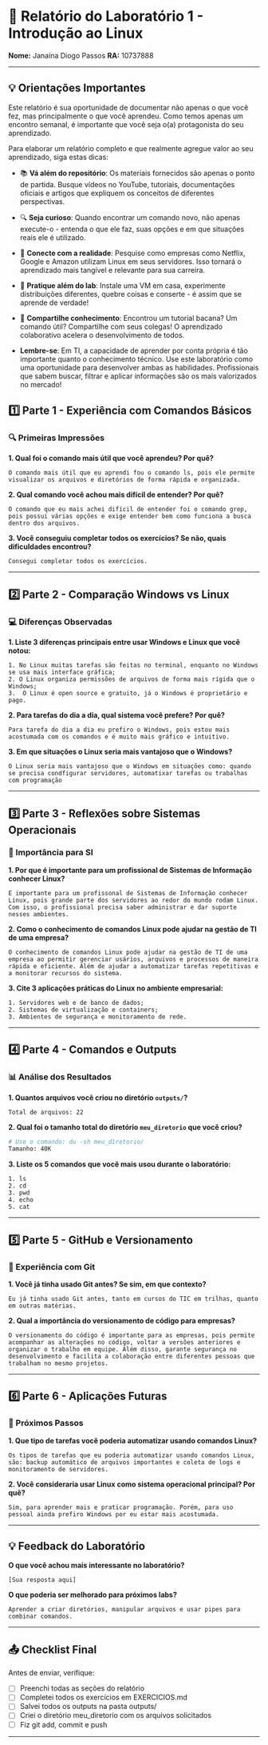 # 📝 Relatório do Laboratório 1 - Introdução ao Linux

**Nome:** Janaína Diogo Passos
**RA:** 10737888 

---

## 💡 Orientações Importantes
Este relatório é sua oportunidade de documentar não apenas o que você fez, mas principalmente o que você aprendeu. Como temos apenas um encontro semanal, é importante que você seja o(a) protagonista do seu aprendizado.

Para elaborar um relatório completo e que realmente agregue valor ao seu aprendizado, siga estas dicas:

- 📚 **Vá além do repositório**: Os materiais fornecidos são apenas o ponto de partida. Busque vídeos no YouTube, tutoriais, documentações oficiais e artigos que expliquem os conceitos de diferentes perspectivas.
- 🔍 **Seja curioso**: Quando encontrar um comando novo, não apenas execute-o - entenda o que ele faz, suas opções e em que situações reais ele é utilizado.
- 💭 **Conecte com a realidade**: Pesquise como empresas como Netflix, Google e Amazon utilizam Linux em seus servidores. Isso tornará o aprendizado mais tangível e relevante para sua carreira.
- 🎯 **Pratique além do lab**: Instale uma VM em casa, experimente distribuições diferentes, quebre coisas e conserte - é assim que se aprende de verdade!
- 🤝 **Compartilhe conhecimento**: Encontrou um tutorial bacana? Um comando útil? Compartilhe com seus colegas! O aprendizado colaborativo acelera o desenvolvimento de todos.

- **Lembre-se**: Em TI, a capacidade de aprender por conta própria é tão importante quanto o conhecimento técnico. Use este laboratório como uma oportunidade para desenvolver ambas as habilidades. Profissionais que sabem buscar, filtrar e aplicar informações são os mais valorizados no mercado!

## 1️⃣ Parte 1 - Experiência com Comandos Básicos

### 🔍 Primeiras Impressões

**1. Qual foi o comando mais útil que você aprendeu? Por quê?**

```
O comando mais útil que eu aprendi fou o comando ls, pois ele permite visualizar os arquivos e diretórios de forma rápida e organizada.

```

**2. Qual comando você achou mais difícil de entender? Por quê?**

```
O comando que eu mais achei difícil de entender foi o comando grep, pois possui várias opções e exige entender bem como funciona a busca dentro dos arquivos. 

```

**3. Você conseguiu completar todos os exercícios? Se não, quais dificuldades encontrou?**

```
Consegui completar todos os exercícios.

```

---

## 2️⃣ Parte 2 - Comparação Windows vs Linux

### 💻 Diferenças Observadas

**1. Liste 3 diferenças principais entre usar Windows e Linux que você notou:**

```
1. No Linux muitas tarefas são feitas no terminal, enquanto no Windows se usa mais interface gráfica;
2. O Linux organiza permissões de arquivos de forma mais rígida que o Windows;
3.  O Linux é open source e gratuito, já o Windows é proprietário e pago.
```

**2. Para tarefas do dia a dia, qual sistema você prefere? Por quê?**

```
Para tarefa do dia a dia eu prefiro o Windows, pois estou mais acostumada com os comandos e é muito mais gráfico e intuitivo.
```

**3. Em que situações o Linux seria mais vantajoso que o Windows?**

```
O Linux seria mais vantajoso que o Windows em situações como: quando se precisa condfigurar servidores, automatixar tarefas ou trabalhas com programação

```

---

## 3️⃣ Parte 3 - Reflexões sobre Sistemas Operacionais

### 🎯 Importância para SI

**1. Por que é importante para um profissional de Sistemas de Informação conhecer Linux?**

```
É importante para um profissonal de Sistemas de Informação conhecer Linux, pois grande parte dos servidores ao redor do mundo rodam Linux. Com isso, o profissional precisa saber administrar e dar suporte nesses ambientes. 

```

**2. Como o conhecimento de comandos Linux pode ajudar na gestão de TI de uma empresa?**

```
O conhecimento de comandos Linux pode ajudar na gestão de TI de uma empresa ao permitir gerenciar usários, arquivos e processos de maneira rápida e eficiente. Além de ajudar a automatizar tarefas repetitivas e a monitorar recursos do sistema.

```

**3. Cite 3 aplicações práticas do Linux no ambiente empresarial:**

```
1. Servidores web e de banco de dados;
2. Sistemas de virtualização e containers;
3. Ambientes de segurança e monitoramento de rede.
```

---

## 4️⃣ Parte 4 - Comandos e Outputs

### 📊 Análise dos Resultados

**1. Quantos arquivos você criou no diretório `outputs/`?**

```
Total de arquivos: 22
```

**2. Qual foi o tamanho total do diretório `meu_diretorio` que você criou?**

```bash
# Use o comando: du -sh meu_diretorio/
Tamanho: 40K
```

**3. Liste os 5 comandos que você mais usou durante o laboratório:**

```
1. ls
2. cd
3. pwd
4. echo
5. cat
```

---

## 5️⃣ Parte 5 - GitHub e Versionamento

### 🔧 Experiência com Git

**1. Você já tinha usado Git antes? Se sim, em que contexto?**

```
Eu já tinha usado Git antes, tanto em cursos do TIC em trilhas, quanto em outras matérias.
```

**2. Qual a importância do versionamento de código para empresas?**

```
O versionamento do código é importante para as empresas, pois permite acompanhar as alterações no código, voltar a versões anteriores e organizar o trabalho em equipe. Além disso, garante segurança no desenvolvimento e facilita a colaboração entre diferentes pessoas que trabalham no mesmo projetos.

```

---

## 6️⃣ Parte 6 - Aplicações Futuras

### 🚀 Próximos Passos

**1. Que tipo de tarefas você poderia automatizar usando comandos Linux?**

```
Os tipos de tarefas que eu poderia automatizar usando comandos Linux, são: backup automático de arquivos importantes e coleta de logs e monitoramento de servidores.

```

**2. Você consideraria usar Linux como sistema operacional principal? Por quê?**

```
Sim, para aprender mais e praticar programação. Porém, para uso pessoal ainda prefiro Windows por eu estar mais acostumada.
```

---

## 💡 Feedback do Laboratório

**O que você achou mais interessante no laboratório?**

```
[Sua resposta aqui]
```

**O que poderia ser melhorado para próximos labs?**

```
Aprender a criar diretórios, manipular arquivos e usar pipes para combinar comandos.

```

---

## 📤 Checklist Final

Antes de enviar, verifique:

- [ ] Preenchi todas as seções do relatório
- [ ] Completei todos os exercícios em EXERCICIOS.md
- [ ] Salvei todos os outputs na pasta outputs/
- [ ] Criei o diretório meu_diretorio com os arquivos solicitados
- [ ] Fiz git add, commit e push

---